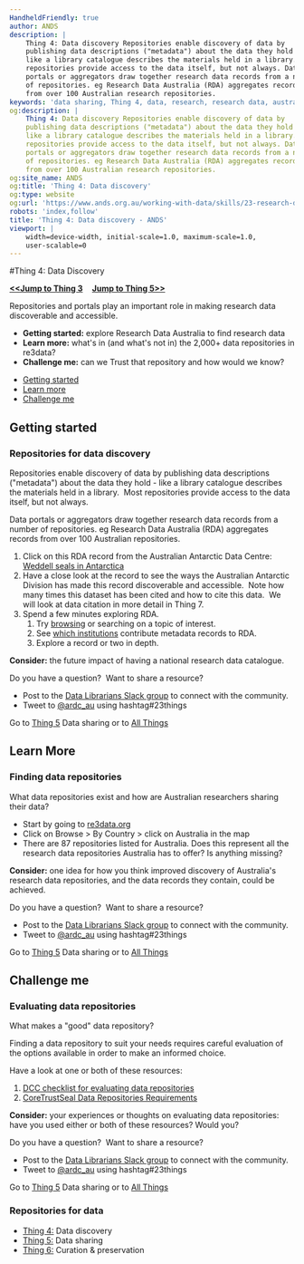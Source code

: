 ```yaml
---
HandheldFriendly: true
author: ANDS
description: |
    Thing 4: Data discovery Repositories enable discovery of data by
    publishing data descriptions ("metadata") about the data they hold -
    like a library catalogue describes the materials held in a library. Most
    repositories provide access to the data itself, but not always. Data
    portals or aggregators draw together research data records from a number
    of repositories. eg Research Data Australia (RDA) aggregates records
    from over 100 Australian research repositories.
keywords: 'data sharing, Thing 4, data, research, research data, australia'
og:description: |
    Thing 4: Data discovery Repositories enable discovery of data by
    publishing data descriptions ("metadata") about the data they hold -
    like a library catalogue describes the materials held in a library. Most
    repositories provide access to the data itself, but not always. Data
    portals or aggregators draw together research data records from a number
    of repositories. eg Research Data Australia (RDA) aggregates records
    from over 100 Australian research repositories.
og:site_name: ANDS
og:title: 'Thing 4: Data discovery'
og:type: website
og:url: 'https://www.ands.org.au/working-with-data/skills/23-research-data-things/all23/thing-4'
robots: 'index,follow'
title: 'Thing 4: Data discovery - ANDS'
viewport: |
    width=device-width, initial-scale=1.0, maximum-scale=1.0,
    user-scalable=0
---
```

#Thing 4: Data Discovery

**[&lt;&lt;Jump to Thing 3](thing-3.md) &nbsp; &nbsp; [Jump to Thing 5&gt;&gt;](thing-5.md)**

Repositories and portals play an important role in making research data
discoverable and accessible.

-   **Getting started:** explore Research Data Australia to find
    research data
-   **Learn more:** what's in (and what's not in) the 2,000+ data
    repositories in re3data?
-   **Challenge me:** can we Trust that repository and how would we
    know?


* [Getting started](#getting-started)
* [Learn more](#learn-more)
* [Challenge me](#challenge-me)

## Getting started 

### Repositories for data discovery

Repositories enable discovery of data by publishing data descriptions
("metadata") about the data they hold - like a library catalogue
describes the materials held in a library.  Most repositories provide
access to the data itself, but not always.

Data portals or aggregators draw together research data records from a
number of repositories. eg Research Data Australia (RDA) aggregates
records from over 100 Australian repositories.

1.  Click on this RDA record from the Australian Antarctic Data Centre:
    [Weddell seals in
    Antarctica](https://researchdata.ands.org.au/measuring-effects-human-leptonychotes-weddellii/699460 "Weddell Seals")
2.  Have a close look at the record to see the ways the Australian
    Antarctic Division has made this record discoverable and
    accessible.  Note how many times this dataset has been cited and how
    to cite this data.  We will look at data citation in more detail in
    Thing 7.
3.  Spend a few minutes exploring RDA.
    1.  Try
        [browsing](https://researchdata.ands.org.au/subjects "Browse subjects in Research Data Australia")
        or searching on a topic of interest.
    2.  See [which
        institutions](https://researchdata.ands.org.au/contributors "Research Data Australia - contributors")
        contribute metadata records to RDA.
    3.  Explore a record or two in depth.

**Consider:** the future impact of having a national research data
catalogue.

Do you have a question?  Want to share a resource?
- Post to the [Data Librarians Slack group](https://tiny.cc/data-librarians) to connect with the community.
- Tweet to [@ardc_au](https://twitter.com/ARDC_AU) using hashtag#23things

Go to [Thing 5](thing-5.md)
Data sharing or to [All Things](index.md)

## Learn More 

### Finding data repositories

What data repositories exist and how are Australian researchers sharing
their data?

-   Start by going to [re3data.org](http://www.re3data.org/)
-   Click on Browse &gt; By Country &gt; click on Australia in the map
-   There are 87 repositories listed for Australia. Does this represent
    all the research data repositories Australia has to offer? Is
    anything missing?

**Consider:** one idea for how you think improved discovery of
Australia's research data repositories, and the data records they
contain, could be achieved.

Do you have a question?  Want to share a resource?
- Post to the [Data Librarians Slack group](https://tiny.cc/data-librarians) to connect with the community.
- Tweet to [@ardc_au](https://twitter.com/ARDC_AU) using hashtag#23things

Go to [Thing 5](thing-5.md)
Data sharing or to [All Things](index.md)

## Challenge me

### Evaluating data repositories

What makes a "good" data repository?

Finding a data repository to suit your needs requires careful evaluation
of the options available in order to make an informed choice.

Have a look at one or both of these resources:

1.  [DCC checklist for evaluating data
    repositories](http://www.dcc.ac.uk/resources/how-guides-checklists/where-keep-research-data "DCC checklist for evaluating repositories")
2.  [CoreTrustSeal Data Repositories
    Requirements](https://www.coretrustseal.org/why-certification/requirements/ "Core Trust Seal")

**Consider:** your experiences or thoughts on evaluating data
repositories: have you used either or both of these resources? Would
you?

Do you have a question?  Want to share a resource?
- Post to the [Data Librarians Slack group](https://tiny.cc/data-librarians) to connect with the community.
- Tweet to [@ardc_au](https://twitter.com/ARDC_AU) using hashtag#23things

Go to [Thing 5](thing-5.md)
Data sharing or to [All Things](index.md)

### Repositories for data



-   [Thing 4:](thing-4.md) Data discovery
-   [Thing 5:](thing-5.md) Data sharing
-   [Thing 6:](thing-6.md) Curation & preservation
